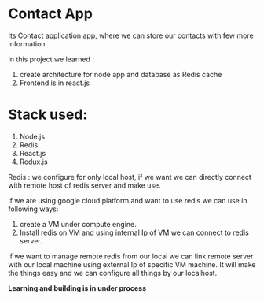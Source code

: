 # Contact App

Its Contact application app, where we can store our contacts with few more information

In this project we learned :
1. create architecture for node app and database as Redis cache
2. Frontend is in react.js

# Stack used:
1. Node.js
2. Redis
3. React.js
4. Redux.js

Redis : we configure for only local host, if we want we can directly connect with remote host of redis server and make use.

if we are using google cloud platform and want to use redis we can use in following ways:
1. create a VM under compute engine.
2. Install redis on VM and using internal Ip of VM we can connect to redis server.

if we want to manage remote redis from our local we can link remote server with our local machine using external Ip of specific VM machine.
It will make the things easy and we can configure all things by our localhost.

**Learning and building is in under process**

